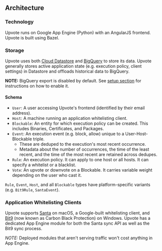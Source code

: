 ## Architecture

### Technology

Upvote runs on Google App Engine (Python) with an AngularJS frontend. Upvote is
built using Bazel.

### Storage

Upvote uses both [Cloud Datastore](https://cloud.google.com/datastore/) and
[BigQuery](https://cloud.google.com/bigquery/) to store its data. Upvote
generally stores active application state (e.g. execution policy, client
settings) in Datastore and offloads historical data to BigQuery.

**NOTE:** BigQuery export is disabled by default. See [setup section](setup.md)
for instructions on how to enable it.

#### Schema

-   `User`: A user accessing Upvote's frontend (identified by their email
    address).
-   `Host`: A machine running an application whitelisting client.
-   `Blockable`: An entity for which execution policy can be created. This
    includes Binaries, Certificates, and Packages.
-   `Event`: An execution event (e.g. block, allow) unique to a
    User-Host-Blockable triple.
    -   These are deduped to the execution's most recent occurrence.
    -   Metadata about the number of occurrences, the time of the least recent,
        and the time of the most recent are retained across dedupes.
-   `Rule`: An execution policy. It can apply to one host or all hosts. It can
    specify a whitelist or a blacklist.
-   `Vote`: An upvote or downvote on a Blockable. It carries variable weight
    depending on the user who cast it.

`Rule`, `Event`, `Host`, and all `Blockable` types have platform-specific
variants (e.g. `Bit9Rule`, `SantaEvent`).

### Application Whitelisting Clients

Upvote supports [Santa](https://github.com/google/santa) on macOS, a
Google-built whitelisting client, and
[Bit9](https://www.carbonblack.com/products/cb-protection/) (now known as Carbon
Black Protection) on Windows. Upvote has a dedicated App Engine module for both
the Santa sync API as well as the Bit9 sync process.

*NOTE:* Deployed modules that aren't serving traffic won't cost anything in App
Engine.
